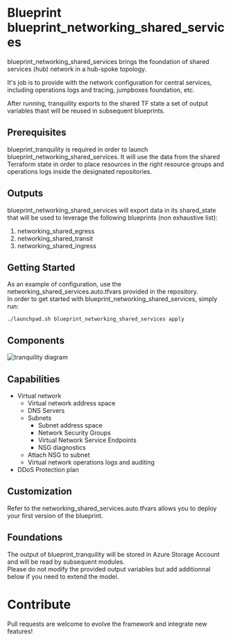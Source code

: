 # Blueprint blueprint_networking_shared_services
blueprint_networking_shared_services brings the foundation of shared services (hub) network in a hub-spoke topology. <br/>

It's job is to provide with the network configuration for central services, including operations logs and tracing, jumpboxes foundation, etc. <br/>

After running, tranquility exports to the shared TF state a set of output variables thast will be reused in subsequent blueprints.  

## Prerequisites
blueprint_tranquility is required in order to launch blueprint_networking_shared_services.
It will use the data from the shared Terraform state in order to place resources in the right resource groups and operations logs inside the designated repositories.  

## Outputs 
blueprint_networking_shared_services will export data in its shared_state that will be used to leverage the following blueprints (non exhaustive list):
1. networking_shared_egress
2. networking_shared_transit
3. networking_shared_ingress


## Getting Started
As an example of configuration, use the networking_shared_services.auto.tfvars provided in the repository. 
 <br/>
 In order to get started with blueprint_networking_shared_services, simply run: 
```
./launchpad.sh blueprint_networking_shared_services apply
```
## Components

![tranquility diagram](https://raw.githubusercontent.com/aztfmod/blueprints/master/blueprint_tranquility/tranquility.png "tranquility diagram")

## Capabilities

 - Virtual network
    - Virtual network address space
    - DNS Servers 
    - Subnets
        - Subnet address space
        - Network Security Groups 
        - Virtual Network Service Endpoints
        - NSG diagnostics
    - Attach NSG to subnet
    - Virtual network operations logs and auditing
 - DDoS Protection plan


## Customization 
Refer to the networking_shared_services.auto.tfvars allows you to deploy your first version of the blueprint.

## Foundations
The output of blueprint_tranquility will be stored in Azure Storage Account and will be read by subsequent modules. <br/> Please do not modify the provided output variables but add additionnal below if you need to extend the model.



# Contribute
Pull requests are welcome to evolve the framework and integrate new features!